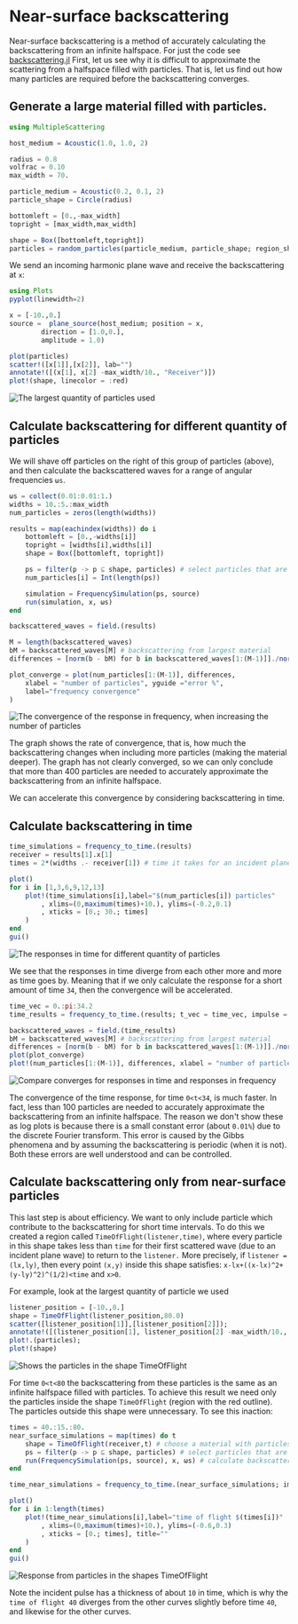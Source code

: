 # Near-surface backscattering

Near-surface backscattering is a method of accurately calculating the backscattering from an infinite halfspace. For just the code see [backscattering.jl](backscattering.jl)
First, let us see why it is difficult to approximate the scattering from a halfspace filled with particles. That is, let us find out how many particles are required before the backscattering converges.

## Generate a large material filled with particles.

```julia
using MultipleScattering

host_medium = Acoustic(1.0, 1.0, 2)

radius = 0.8
volfrac = 0.10
max_width = 70.

particle_medium = Acoustic(0.2, 0.1, 2)
particle_shape = Circle(radius)

bottomleft = [0.,-max_width]
topright = [max_width,max_width]

shape = Box([bottomleft,topright])
particles = random_particles(particle_medium, particle_shape; region_shape = shape, volume_fraction = volfrac)
```

We send an incoming harmonic plane wave and receive the backscattering at `x`:
```julia
using Plots
pyplot(linewidth=2)

x = [-10.,0.]
source =  plane_source(host_medium; position = x,
        direction = [1.0,0.],
        amplitude = 1.0)

plot(particles)
scatter!([x[1]],[x[2]], lab="")
annotate!([(x[1], x[2] -max_width/10., "Receiver")])
plot!(shape, linecolor = :red)
```
![The largest quantity of particles used](big_box.png)

## Calculate backscattering for different quantity of particles
We will shave off particles on the right of this group of particles (above), and then calculate the backscattered waves for a range of angular frequencies `ωs`.
```julia
ωs = collect(0.01:0.01:1.)
widths = 10.:5.:max_width
num_particles = zeros(length(widths))

results = map(eachindex(widths)) do i
    bottomleft = [0.,-widths[i]]
    topright = [widths[i],widths[i]]
    shape = Box([bottomleft, topright])

    ps = filter(p -> p ⊆ shape, particles) # select particles that are inside shape
    num_particles[i] = Int(length(ps))

    simulation = FrequencySimulation(ps, source)
    run(simulation, x, ωs)
end

backscattered_waves = field.(results)

M = length(backscattered_waves)
bM = backscattered_waves[M] # backscattering from largest material
differences = [norm(b - bM) for b in backscattered_waves[1:(M-1)]]./norm(bM)

plot_converge = plot(num_particles[1:(M-1)], differences,
    xlabel = "number of particles", yguide ="error %",
    label="frequency convergence"
)
```
![The convergence of the response in frequency, when increasing the number of particles](freq_convergence.png)

The graph shows the rate of convergence, that is, how much the backscattering changes when including more particles (making the material deeper). The graph has not clearly converged, so we can only conclude that more than 400 particles are needed to accurately approximate the backscattering from an infinite halfspace.

We can accelerate this convergence by considering backscattering in time.

## Calculate backscattering in time
```julia
time_simulations = frequency_to_time.(results)
receiver = results[1].x[1]
times = 2*(widths .- receiver[1]) # time it takes for an incident plane wave to reach the furthest particles and then return to the receiver

plot()
for i in [1,3,6,9,12,13]
    plot!(time_simulations[i],label="$(num_particles[i]) particles"
        , xlims=(0,maximum(times)+10.), ylims=(-0.2,0.1)
        , xticks = [0.; 30.; times]
    )
end
gui()
```
![The responses in time for different quantity of particles](time_response.png)

We see that the responses in time diverge from each other more and more as time goes by. Meaning that if we only calculate the response for a short amount of time `34`, then the convergence will be accelerated.

```julia
time_vec = 0.:pi:34.2
time_results = frequency_to_time.(results; t_vec = time_vec, impulse = GaussianImpulse(maximum(ωs)))

backscattered_waves = field.(time_results)
bM = backscattered_waves[M] # backscattering from largest material
differences = [norm(b - bM) for b in backscattered_waves[1:(M-1)]]./norm(bM)
plot(plot_converge)
plot!(num_particles[1:(M-1)], differences, xlabel = "number of particles", yguide ="error %", label="time convergence")
```
![Compare converges for responses in time and responses in frequency](compare_convergence.png)

The convergence of the time response, for time `0<t<34`, is much faster. In fact, less than 100 particles are needed to accurately approximate the backscattering from an infinite halfspace. The reason we don't show these as log plots is because there is a small constant error (about `0.01%`) due to the discrete Fourier transform. This error is caused by the Gibbs phenomena and by assuming the backscattering is periodic (when it is not). Both these errors are well understood and can be controlled.

## Calculate backscattering only from near-surface particles
This last step is about efficiency. We want to only include particle which contribute to the backscattering for short time intervals. To do this we created a region called `TimeOfFlight(listener,time)`, where every particle in this shape takes less than `time` for their first scattered wave (due to an incident plane wave) to return to the `listener.`  More precisely, if `listener = (lx,ly)`, then every point `(x,y)` inside this shape satisfies:
`x-lx+((x-lx)^2+(y-ly)^2)^(1/2)<time` and `x>0`.

For example, look at the largest quantity of particle we used

```julia
listener_position = [-10.,0.]
shape = TimeOfFlight(listener_position,80.0)
scatter([listener_position[1]],[listener_position[2]]);
annotate!([(listener_position[1], listener_position[2] -max_width/10., "Receiver")])
plot!.(particles);
plot!(shape)
```
![Shows the particles in the shape TimeOfFlight](time_of_flight_shape.png)

For time `0<t<80` the backscattering from these particles is the same as an infinite halfspace filled with particles. To achieve this result we need only the particles inside the shape `TimeOfFlight` (region with the red outline). The particles outside this shape were unnecessary. To see this inaction:
```julia
times = 40.:15.:80.
near_surface_simulations = map(times) do t
    shape = TimeOfFlight(receiver,t) # choose a material with particles only in the near surface region
    ps = filter(p -> p ⊆ shape, particles) # select particles that are inside shape
    run(FrequencySimulation(ps, source), x, ωs) # calculate backscattering
end

time_near_simulations = frequency_to_time.(near_surface_simulations; impulse = GaussianImpulse(maximum(ωs)))

plot()
for i in 1:length(times)
    plot!(time_near_simulations[i],label="time of flight $(times[i])"
        , xlims=(0,maximum(times)+10.), ylims=(-0.6,0.3)
        , xticks = [0.; times], title=""
    )
end
gui()
```
![Response from particles in the shapes TimeOfFlight](time_of_flight_response.png)

Note the incident pulse has a thickness of about `10` in time, which is why the `time of flight 40` diverges from the other curves slightly before time `40`, and likewise for the other curves.

